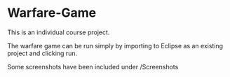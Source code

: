 # Warfare-Game
This is an individual course project.

The warfare game can be run simply by importing to Eclipse as an existing project and clicking run.

Some screenshots have been included under /Screenshots
